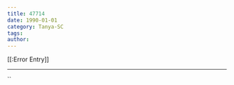 ```yaml
---
title: 47714
date: 1990-01-01
category: Tanya-SC
tags: 
author: 
---
```


[[:Error Entry]]

---



``
